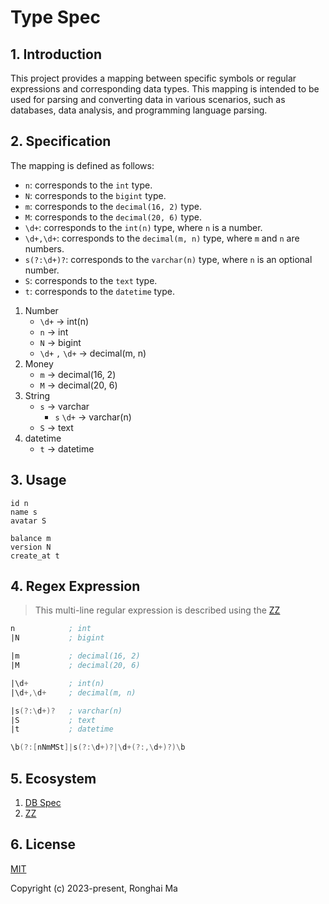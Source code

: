 # Type Spec

## 1. Introduction

This project provides a mapping between specific symbols or regular expressions and corresponding data types. This mapping is intended to be used for parsing and converting data in various scenarios, such as databases, data analysis, and programming language parsing.

## 2. Specification

The mapping is defined as follows:

- `n`: corresponds to the `int` type.
- `N`: corresponds to the `bigint` type.
- `m`: corresponds to the `decimal(16, 2)` type.
- `M`: corresponds to the `decimal(20, 6)` type.
- `\d+`: corresponds to the `int(n)` type, where `n` is a number.
- `\d+,\d+`: corresponds to the `decimal(m, n)` type, where `m` and `n` are numbers.
- `s(?:\d+)?`: corresponds to the `varchar(n)` type, where `n` is an optional number.
- `S`: corresponds to the `text` type.
- `t`: corresponds to the `datetime` type.

1. Number
    - `\d+` -> int(n)
    - `n` -> int
    - `N` -> bigint
    - `\d+` `,` `\d+` -> decimal(m, n)
2. Money
    - `m` -> decimal(16, 2)
    - `M` -> decimal(20, 6)
3. String
    - `s` -> varchar
        - `s` `\d+` -> varchar(n)
    - `S` -> text
4. datetime
    - `t` -> datetime

## 3. Usage

```
id n
name s
avatar S

balance m
version N
create_at t
```

## 4. Regex Expression

> This multi-line regular expression is described using the [ZZ](https://github.com/maronghai/zz)

```asm
n            ; int
|N           ; bigint

|m           ; decimal(16, 2)
|M           ; decimal(20, 6)

|\d+         ; int(n)
|\d+,\d+     ; decimal(m, n)

|s(?:\d+)?   ; varchar(n)
|S           ; text
|t           ; datetime
```

```asm
\b(?:[nNmMSt]|s(?:\d+)?|\d+(?:,\d+)?)\b
```

## 5. Ecosystem

1. [DB Spec](https://github.com/maronghai/dbspec)
2. [ZZ](https://github.com/maronghai/zz)

## 6. License

[MIT](https://opensource.org/licenses/MIT)

Copyright (c) 2023-present, Ronghai Ma
